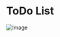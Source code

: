 # **ToDo List**
![Image](https://github.com/user-attachments/assets/7772e25e-428f-4c13-ac52-f8efdf9fb5cd)
